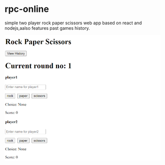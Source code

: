 # rpc-online
simple two player rock paper scissors web app based on react and nodejs,aalso features past games history.

![alt text](image.png)
